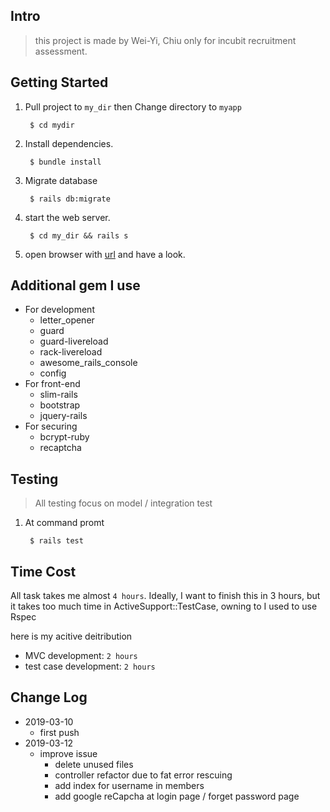 ## Intro

> this project is made by Wei-Yi, Chiu only for incubit recruitment assessment.

## Getting Started

1. Pull project to `my_dir` then Change directory to `myapp`

        $ cd mydir
2. Install dependencies.

        $ bundle install
3. Migrate database

        $ rails db:migrate
4. start the web server.

        $ cd my_dir && rails s
4. open browser with [url](http://lvh.me:3000) and have a look.

## Additional gem I use
* For development
  * letter_opener
  * guard
  * guard-livereload
  * rack-livereload
  * awesome_rails_console
  * config
* For front-end
  * slim-rails
  * bootstrap
  * jquery-rails
* For securing
  * bcrypt-ruby
  * recaptcha



## Testing
> All testing focus on model / integration test

1. At command promt

        $ rails test
        

## Time Cost
All task takes me almost `4 hours`. Ideally, I want to finish this in 3 hours, but it takes too much time in ActiveSupport::TestCase, owning to I used to use Rspec


here is my acitive deitribution
* MVC development: `2 hours`
* test case development: `2 hours`


## Change Log
* 2019-03-10 
  * first push
* 2019-03-12
  * improve issue
    * delete unused files
    * controller refactor due to fat error rescuing
    * add index for username in members
    * add google reCapcha at login page / forget password page

